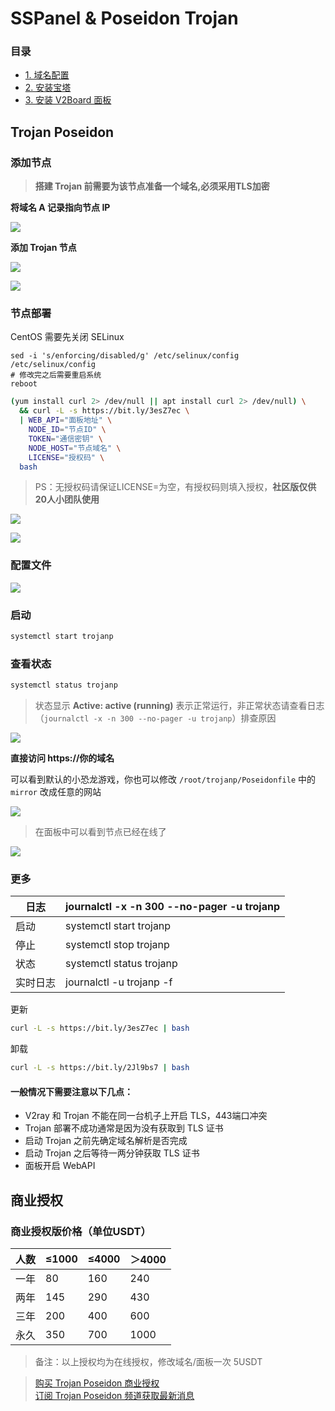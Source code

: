 # SSPanel & Poseidon Trojan

### 目录

* [1. 域名配置](../getting-started/yu-ming-pei-zhi.md)
* [2. 安装宝塔](../getting-started/an-zhuang-bao-ta.md)
* [3. 安装 V2Board 面板](../getting-started/install-v2board.md)


## Trojan Poseidon

### 添加节点

> **搭建 Trojan 前需要为该节点准备一个域名,必须采用TLS加密**  

**将域名 A 记录指向节点 IP**

![](../.gitbook/assets/v2board-trojanp/add-dns-a-record.jpg)

**添加 Trojan 节点**

![](../.gitbook/assets/v2board-trojanp/v2board-trojan-server-list-page.jpg)

![](../.gitbook/assets/v2board-trojanp/v2board-add-trojan-node-view.jpg)

### 节点部署

[comment]: <> (CENTOS DISABLE SELINUX BEGIN)

CentOS 需要先关闭 SELinux

```
sed -i 's/enforcing/disabled/g' /etc/selinux/config /etc/selinux/config
# 修改完之后需要重启系统
reboot
```

[comment]: <> (CENTOS DISABLE SELINUX END)

```bash
(yum install curl 2> /dev/null || apt install curl 2> /dev/null) \
  && curl -L -s https://bit.ly/3esZ7ec \
  | WEB_API="面板地址" \
    NODE_ID="节点ID" \
    TOKEN="通信密钥" \
    NODE_HOST="节点域名" \
    LICENSE="授权码" \
  bash
```

> PS：无授权码请保证LICENSE=为空，有授权码则填入授权，**社区版仅供20人小团队使用**

![](../.gitbook/assets/v2board-trojanp/execute-install-command.jpg)

![](../.gitbook/assets/v2board-trojanp/v2board-trojanp-installed-successfully.jpg)


### 配置文件

![](../.gitbook/assets/2020-05-18-12-57-04.png)

### 启动

```bash
systemctl start trojanp
```

### 查看状态

```bash
systemctl status trojanp
```

> 状态显示 **Active: active (running)** 表示正常运行，非正常状态请查看日志（`journalctl -x -n 300 --no-pager -u trojanp`）排查原因

![](../.gitbook/assets/v2board-trojanp/v2board-trojanp-status-command-result.jpg)

**直接访问 https://你的域名**

可以看到默认的小恐龙游戏，你也可以修改 `/root/trojanp/Poseidonfile` 中的 `mirror` 改成任意的网站

![](../.gitbook/assets/v2board-trojanp/v2board-trojanp-access-443-directly.jpg)

> 在面板中可以看到节点已经在线了

![](../.gitbook/assets/v2board-trojanp/v2board-after-installed-trojanp-server-list-page.jpg)

### 更多

| 日志	   | journalctl -x -n 300 --no-pager -u trojanp |
|---------|--------|
| 启动	   | systemctl start trojanp |
| 停止	   | systemctl stop trojanp |
| 状态	   | systemctl status trojanp |
| 实时日志	| journalctl -u trojanp -f |

更新

```bash
curl -L -s https://bit.ly/3esZ7ec | bash
```

卸载

```bash
curl -L -s https://bit.ly/2Jl9bs7 | bash
```

#### 一般情况下需要注意以下几点：

* V2ray 和 Trojan 不能在同一台机子上开启 TLS，443端口冲突
* Trojan 部署不成功通常是因为没有获取到 TLS 证书
* 启动 Trojan 之前先确定域名解析是否完成
* 启动 Trojan 之后等待一两分钟获取 TLS 证书
* 面板开启 WebAPI

[comment]: <> (TROJAN LICENSING BEGIN)

## 商业授权

### 商业授权版价格（单位USDT）

| 人数 | 	≤1000 |	≤4000 |	＞4000 |
|-----|--------|-------|--------|
|一年	| 80	| 160	| 240    |
|两年	| 145 |	290 | 	430  |
|三年	| 200 |	400 | 	600  |
|永久	| 350 |	700 | 	1000 |

> 备注：以上授权均为在线授权，修改域名/面板一次 5USDT  

> [购买 Trojan Poseidon 商业授权](https://t.me/mara915)  
[订阅 Trojan Poseidon 频道获取最新消息](https://t.me/trojan_poseidon)

[comment]: <> (TROJAN LICENSING BEGIN)
